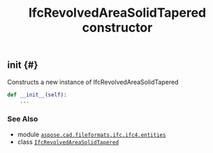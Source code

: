 ﻿---
title: IfcRevolvedAreaSolidTapered constructor
second_title: Aspose.CAD for Python via .NET API References
description: 
type: docs
weight: 10
url: /python-net/aspose.cad.fileformats.ifc.ifc4.entities/ifcrevolvedareasolidtapered/__init__/
is_root: false
---

## __init__ {#}

Constructs a new instance of IfcRevolvedAreaSolidTapered



```python
def __init__(self):
    ...
```





### See Also
* module [`aspose.cad.fileformats.ifc.ifc4.entities`](../../)
* class [`IfcRevolvedAreaSolidTapered`](/cad/python-net/aspose.cad.fileformats.ifc.ifc4.entities/ifcrevolvedareasolidtapered)
